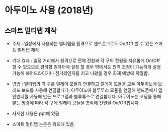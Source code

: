 # 아두이노 사용 (2018년)

## 스마트 멀티탭 제작
   - 주제 : 일상에서 사용하는 멀티탭을 원격으로 핸드폰으로도 On/Off 할 수 있는 스마트 멀티탭 제작
   
   - 기대 효과 : 일정 거리에서 원격으로 전체 전원과 각 구의 전원을 자유롭게 On/Off 할 수 있으므로 편리함
                컴퓨터에 설정 할 경우 밖에서도 원격 조정이 가능하게 설정 가능해 헤어드라이기나 전기레인지를
                키고 나왔을 경우 화재 예방에 탁월함.
                
   - 방법 : 멀티탭의 각 구를 릴레이 모듈과 연결하고 릴레이 모듈을 모두 아두이노에 브레드 보드를 사용해 연결합니다.
            아두이노에 블루투스 모듈을 연결해 핸드폰에서 앱인벤터를 사용해 만든 프로그램과 블루투스로 연결합니다.
            아두이노는 코딩을 통해 받는 명령에 따라 각 구에 릴레이 모듈을 조작에 전원을 On/Off합니다.
            
   - 자세한 내용은 ppt에 있음  
   
   - 스마트 멀티탭 논문은 워드에 있음  
